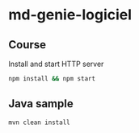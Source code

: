 # md-genie-logiciel

## Course

Install and start HTTP server

```bash
npm install && npm start
```

## Java sample

```bash
mvn clean install
```

